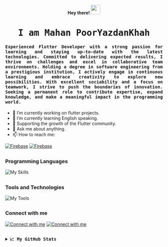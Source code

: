 <p align="center"><b> Hey there! <img src="https://media.giphy.com/media/hvRJCLFzcasrR4ia7z/giphy.gif" width="30px"></b></p>
<p align="center"><h1 align="center"><samp> I am Mahan PoorYazdanKhah </samp></h1></p>
<p align="center"><h4 align="justify"><samp> Experienced Flutter Developer with a strong passion for learning and staying up-to-date with the latest technologies. Committed to delivering expected results, I thrive on challenges and excel in collaborative team environments. Holding a degree in software engineering from a prestigious institution, I actively engage in continuous learning and embrace creativity to explore new possibilities. With excellent sociability and a focus on teamwork, I strive to push the boundaries of innovation. Seeking a permanent role to contribute expertise, expand knowledge, and make a meaningful impact in the programming world. </samp></h4></p>

- 🔭 I’m currently working on flutter projects.
- 🌱 I’m currently learning English speaking.
- 🚀 Supporting the growth of the Flutter community.
- 💬 Ask me about anything.
- 📫 How to reach me:

[![Firebase](https://img.shields.io/badge/Email-ffcb2c?style=flat-square&logo=gmail&logoColor=white&color=EA4335)](mailto:mahanpyk@email.com)
[![Firebase](https://img.shields.io/badge/Telegram-ffcb2c?style=flat-square&logo=telegram&logoColor=white&color=26A5E4)](https://t.me/mahanpyk)

##
### Programming Languages

![My Skills](https://skillicons.dev/icons?i=dart,java,kotlin&theme=dark)

##
### Tools and Technologies

![My Tools](https://skillicons.dev/icons?i=flutter,git,firebase,graphql,sentry,androidstudio,vscode,figma,xd,postman&theme=dark)

##
### Connect with me
[![Connect with me](https://skillicons.dev/icons?i=linkedin&theme=dark)](https://www.linkedin.com/in/mahanpyk)
[![Connect with me](https://skillicons.dev/icons?i=stackoverflow&theme=dark)](https://stackoverflow.com/users/10860442/mahan)

##
<details>
  <summary><b><samp>📈 My GitHub Stats</samp></b></summary>
<br>
<a href="https://github.com/mahanpyk">
<img align="center" src="https://github-readme-streak-stats.herokuapp.com/?user=mahanpyk&theme=nord" />
</a>
<br>
<br>
<a href="https://github.com/mahanpyk">
<img align="center" src="https://github-readme-stats.vercel.app/api?username=mahanpyk&show_icons=true&count_private=true&include_all_commits=true&theme=nord" />
</a>
<br>
<br>

<a href="https://github.com/mahanpyk">
<img align="center" src="https://github-readme-stats.vercel.app/api/top-langs/?username=mahanpyk&theme=nord" />
</a>  

</details>
